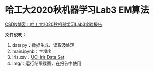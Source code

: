 # 哈工大2020秋机器学习Lab3 EM算法

[CSDN博客：哈工大2020秋机器学习Lab3实验报告](https://blog.csdn.net/weixin_44940258/article/)



**文件说明：**

1. data.py：数据生成、读取及处理
2. main.ipynb：主程序
3. iris.csv：[UCI Iris Data Set](http://archive.ics.uci.edu/ml/datasets/Iris)
4. img/：运行结果截图，在报告中使用